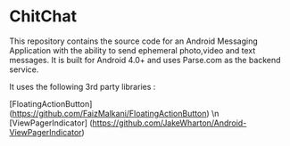 ChitChat
========

This repository contains the source code for an Android Messaging Application with the ability to send ephemeral photo,video and text messages.
It is built for Android 4.0+ and uses Parse.com as the backend service.

It uses the following 3rd party libraries : 

[FloatingActionButton] (https://github.com/FaizMalkani/FloatingActionButton) \n
[ViewPagerIndicator] (https://github.com/JakeWharton/Android-ViewPagerIndicator)
